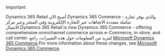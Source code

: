 > [!IMPORTANT]
> <span data-ttu-id="b9044-101">Dynamics 365 Retail أصبح الآن Dynamics 365 Commerce - والذي يوفر تجارة شاملة متعددة الاتجاهات عبر التجارة الإلكترونية وفي المتجر وعبر مركز الاتصال.</span><span class="sxs-lookup"><span data-stu-id="b9044-101">Dynamics 365 Retail is now Dynamics 365 Commerce - offering comprehensive omnichannel commerce across e-Commerce, in-store, and call center.</span></span> <span data-ttu-id="b9044-102">لمزيد من المعلومات حول هذه التغييرات، راجع [Microsoft Dynamics 365 Commerce](https://dynamics.microsoft.com/commerce/overview/).</span><span class="sxs-lookup"><span data-stu-id="b9044-102">For more information about these changes, see [Microsoft Dynamics 365 Commerce](https://dynamics.microsoft.com/commerce/overview/).</span></span>
